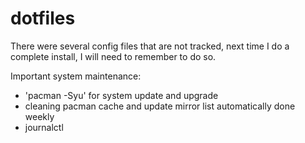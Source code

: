 # dotfiles

There were several config files that are not tracked, next
time I do a complete install, I will need to remember to
do so.

Important system maintenance:
- 'pacman -Syu' for system update and upgrade
- cleaning pacman cache and update mirror list automatically done weekly
- journalctl
